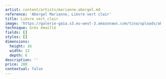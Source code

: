 ```yaml
---
artist: content/artists/marianne-abergel.md
reference: 'Abergel Marianne, Lièvre vert clair'
title: Lièvre vert clair
image: 'https://galerie-gaia.s3.eu-west-3.amazonaws.com/tina/uploads/abergel-marianne/galerie-gaia-Marianne-Abergel--lièvre-vert-clair-2021.jpg'
technique: Grès émaillé
fields: []
styles: []
dimensions:
  height: 16
  width: 12
  depth: 6
description: ''
price: 280
contextual: false
---
```


